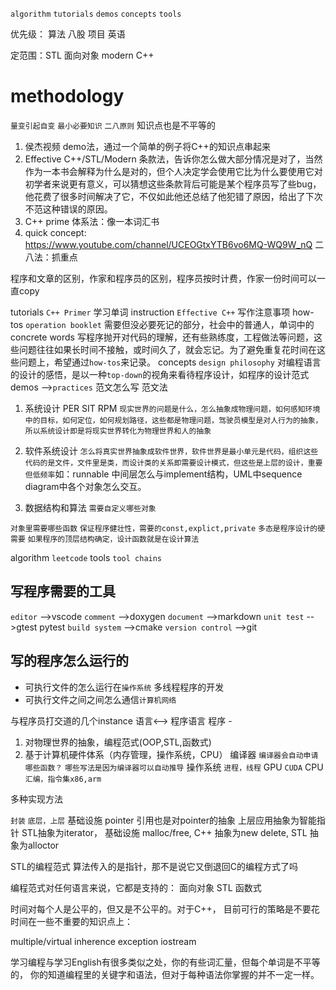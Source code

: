 `algorithm`
`tutorials`
`demos`
`concepts`
`tools`

优先级：
算法
八股
项目
英语

定范围：STL 面向对象 modern C++
# methodology 
`量变引起自变`
`最小必要知识`
`二八原则` 知识点也是不平等的

1. 侯杰视频
   demo法，通过一个简单的例子将C++的知识点串起来
2. Effective C++/STL/Modern 
   条款法，告诉你怎么做大部分情况是对了，当然作为一本书会解释为什么是对的，但个人决定学会使用它比为什么要使用它对初学者来说更有意义，可以猜想这些条款背后可能是某个程序员写了些bug，他花费了很多时间解决了它，不仅如此他还总结了他犯错了原因，给出了下次不范这种错误的原因。
3. C++ prime
   体系法：像一本词汇书
4. quick concept: https://www.youtube.com/channel/UCEOGtxYTB6vo6MQ-WQ9W_nQ
   二八法：抓重点

程序和文章的区别，作家和程序员的区别，程序员按时计费，作家一份时间可以一直copy

tutorials `C++ Primer` 学习单词
instruction `Effective C++` 写作注意事项
how-tos `operation booklet` 需要但没必要死记的部分，社会中的普通人，单词中的concrete words
写程序抛开对代码的理解，还有些熟练度，工程做法等问题，这些问题往往如果长时间不接触，或时间久了，就会忘记。为了避免重复花时间在这些问题上，希望通过`how-tos`来记录。
concepts `design philosophy` 对编程语言的设计的感悟，是以一种`top-down`的视角来看待程序设计，如程序的设计范式
demos -->`practices` 范文怎么写 范文法

1. 系统设计 PER SIT RPM `现实世界的问题是什么，怎么抽象成物理问题，如何感知环境中的目标，如何定位，如何规划路径，这些都是物理问题，驾驶员模型是对人行为的抽象，所以系统设计即是将现实世界转化为物理世界和人的抽象`

2. 软件系统设计 `怎么将真实世界抽象成软件世界，软件世界是最小单元是代码，组织这些代码的是文件，文件里是类，而设计类的关系即需要设计模式，但这些是上层的设计，重要但低频率`如：runnable 中间层怎么与implement结构，UML中sequence diagram中各个对象怎么交互。

3. 数据结构和算法
`需要自定义哪些对象`

`对象里需要哪些函数`
`保证程序健壮性，需要的const,explict,private`
`多态是程序设计的硬需要`
`如果程序的顶层结构确定，设计函数就是在设计算法`

algorithm `leetcode`
tools `tool chains`




## 写程序需要的工具
`editor` -->vscode
`comment` -->doxygen
`document` -->markdown
`unit test` -->gtest pytest
`build system` -->cmake
`version control` -->git

## 写的程序怎么运行的
- 可执行文件的怎么运行在`操作系统` 多线程程序的开发
- 可执行文件之间之间怎么通信`计算机网络`

与程序员打交道的几个instance
语言<--> 程序语言
程序 -
1. 对物理世界的抽象，编程范式(OOP,STL,函数式)
2. 基于计算机硬件体系（内存管理，操作系统，CPU）
   编译器 `编译器会自动申请哪些函数？` `哪些写法是因为编译器可以自动推导`
   操作系统 `进程，线程`
   GPU `CUDA`
   CPU `汇编，指令集x86,arm`


多种实现方法

`封装` `底层，上层`
基础设施 pointer 引用也是对pointer的抽象 上层应用抽象为智能指针 STL抽象为iterator，
基础设施 malloc/free, C++ 抽象为new delete, STL 抽象为alloctor

STL的编程范式 算法传入的是指针，那不是说它又倒退回C的编程方式了吗

编程范式对任何语言来说，它都是支持的：
面向对象
STL
函数式

时间对每个人是公平的，但又是不公平的。对于C++，
目前可行的策略是不要花时间在一些不重要的知识点上：

multiple/virtual inherence
exception
iostream


学习编程与学习English有很多类似之处，你的有些词汇量，但每个单词是不平等的，
你的知道编程里的关键字和语法，但对于每种语法你掌握的并不一定一样。
